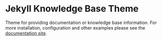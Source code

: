 # Jekyll Knowledge Base Theme

Theme for providing documentation or knowledge base information.  For more installation, configuration and other examples please see the [documentation site](https://kenjdavidson.github.io/jekyll-kb).